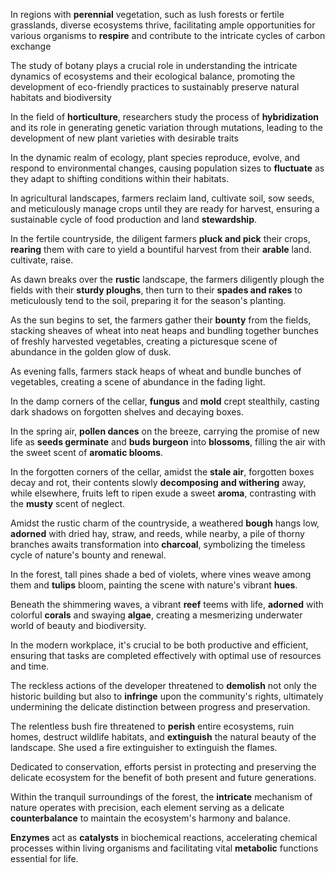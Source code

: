 In regions with **perennial** vegetation, such as lush forests or fertile grasslands, diverse ecosystems thrive, facilitating ample opportunities for various organisms to **respire** and contribute to the intricate cycles of carbon exchange

The study of botany plays a crucial role in understanding the intricate dynamics of ecosystems and their ecological balance, promoting the development of eco-friendly practices to sustainably preserve natural habitats and biodiversity

In the field of **horticulture**, researchers study the process of **hybridization** and its role in generating genetic variation through mutations, leading to the development of new plant varieties with desirable traits

In the dynamic realm of ecology, plant species reproduce, evolve, and respond to environmental changes, causing population sizes to **fluctuate** as they adapt to shifting conditions within their habitats.

In agricultural landscapes, farmers reclaim land, cultivate soil, sow seeds, and meticulously manage crops until they are ready for harvest, ensuring a sustainable cycle of food production and land **stewardship**.

In the fertile countryside, the diligent farmers **pluck and pick** their crops, **rearing** them with care to yield a bountiful harvest from their **arable** land. cultivate, raise.

As dawn breaks over the **rustic** landscape, the farmers diligently plough the fields with their **sturdy ploughs**, then turn to their **spades and rakes** to meticulously tend to the soil, preparing it for the season's planting.

As the sun begins to set, the farmers gather their **bounty** from the fields, stacking sheaves of wheat into neat heaps and bundling together bunches of freshly harvested vegetables, creating a picturesque scene of abundance in the golden glow of dusk.

As evening falls, farmers stack heaps of wheat and bundle bunches of vegetables, creating a scene of abundance in the fading light.

In the damp corners of the cellar, **fungus** and **mold** crept stealthily, casting dark shadows on forgotten shelves and decaying boxes.

In the spring air, **pollen dances** on the breeze, carrying the promise of new life as **seeds germinate** and **buds burgeon** into **blossoms**, filling the air with the sweet scent of **aromatic blooms**.

In the forgotten corners of the cellar, amidst the **stale air**, forgotten boxes decay and rot, their contents slowly **decomposing and withering** away, while elsewhere, fruits left to ripen exude a sweet **aroma**, contrasting with the **musty** scent of neglect.

Amidst the rustic charm of the countryside, a weathered **bough** hangs low, **adorned** with dried hay, straw, and reeds, while nearby, a pile of thorny branches awaits transformation into **charcoal**, symbolizing the timeless cycle of nature's bounty and renewal.

In the forest, tall pines shade a bed of violets, where vines weave among them and **tulips** bloom, painting the scene with nature's vibrant **hues**.

Beneath the shimmering waves, a vibrant **reef** teems with life, **adorned** with colorful **corals** and swaying **algae**, creating a mesmerizing underwater world of beauty and biodiversity.

In the modern workplace, it's crucial to be both productive and efficient, ensuring that tasks are completed effectively with optimal use of resources and time.

The reckless actions of the developer threatened to **demolish** not only the historic building but also to **infringe** upon the community's rights, ultimately undermining the delicate distinction between progress and preservation.

The relentless bush fire threatened to **perish** entire ecosystems, ruin homes, destruct wildlife habitats, and **extinguish** the natural beauty of the landscape.
She used a fire extinguisher to extinguish the flames.

Dedicated to conservation, efforts persist in protecting and preserving the delicate ecosystem for the benefit of both present and future generations.

Within the tranquil surroundings of the forest, the **intricate** mechanism of nature operates with precision, each element serving as a delicate **counterbalance** to maintain the ecosystem's harmony and balance.

**Enzymes** act as **catalysts** in biochemical reactions, accelerating chemical processes within living organisms and facilitating vital **metabolic** functions essential for life.
